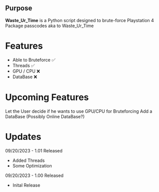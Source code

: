 ## Purpose

**Waste_Ur_Time** is a Python script designed to brute-force Playstation 4 Package passcodes aka to Waste_Ur_Time

# Features
  - Able to Bruteforce ✅
  - Threads ✅
  - GPU / CPU ❌
  - DataBase ❌

# Upcoming Features
Let the User decide if he wants to use GPU/CPU for Bruteforcing
Add a DataBase (Possibly Online DataBase?)

# Updates
09/20/2023 - 1.01 Released
  - Added Threads
  - Some Optimization
    
09/20/2023 - 1.00 Released
  - Inital Release

